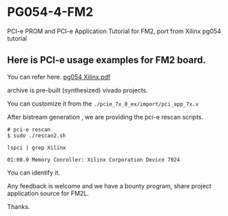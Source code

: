 # PG054-4-FM2
PCI-e PROM and PCI-e Application Tutorial for FM2, port from Xilinx pg054 tutorial

## Here is PCI-e usage examples for FM2 board.

You can refer here. [pg054 Xilinx pdf](https://www.xilinx.com/support/documentation/ip_documentation/pcie_7x/v3_0/pg054-7series-pcie.pdf)

archive is pre-built (synthesized) vivado projects.

You can customize it from the `./pcie_7x_0_ex/import/pci_app_7x.v `

After bistream generation , we are providing the pci-e rescan scripts.

```
# pci-e rescan
$ sudo ./rescan2.sh

lspci | grep Xilinx 

01:00.0 Memory Conroller: Xilinx Corporation Device 7024
```

You can identify it.

Any feedback is welcome and we have a bounty program, share project application source for FM2L.

Thanks.
